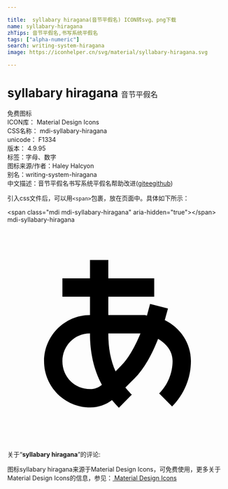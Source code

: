 ```yaml
---

title:  syllabary hiragana(音节平假名) ICON转svg、png下载
name: syllabary-hiragana
zhTips: 音节平假名,书写系统平假名
tags: ["alpha-numeric"]
search: writing-system-hiragana
image: https://iconhelper.cn/svg/material/syllabary-hiragana.svg

---
```


# syllabary hiragana  <small style="font-size: 60%;font-weight: 100">音节平假名</small>


<div class="detail-page">
<p>
<span><span class="badge-success badge">免费图标</span> </span>
<br/>
<span>
ICON库：
<span class="badge-secondary badge">Material Design Icons</span> 
</span>
<br/>
<span>
CSS名称：
<span class="badge-secondary badge">mdi-syllabary-hiragana</span> 
</span>
<br/>
<span>
unicode：
<span class="badge-secondary badge">F1334</span> 
<copy-btn content='F1334' btn-title=""></copy-btn>
<copy-btn :content='String.fromCodePoint(parseInt("F1334", 16))' btn-title="复制U"></copy-btn>
</span>
<br/>
<span>
版本：
<span class="badge-secondary badge">4.9.95</span> 
</span><br/><span>标签：<span class="badge-light badge"><router-link to="/tags/alpha-numeric.html">字母、数字</router-link></span></span>
<br/>
<span>图标来源/作者：<span class="badge-light badge">Haley Halcyon</span></span> 
<br/>
<span>别名：<span class="badge-light badge">writing-system-hiragana</span></span><br/><span class="zh-detail">中文描述：<span class="badge-primary badge">音节平假名</span><span class="badge-primary badge">书写系统平假名</span><span class="help-link"><span>帮助改进</span>(<a href="https://gitee.com/liuwave/icon-helper/edit/master/json/material/syllabary-hiragana.json" target="_blank" rel="noopener noreferrer">gitee</a><a href="https://github.com/liuwave/icon-helper/edit/master/json/material/syllabary-hiragana.json" target="_blank" rel="noopener noreferrer">github</a></span>)</span><br/>
</p>
</div>
<div class="alert alert-dark">
  <i class="mdi mdi-syllabary-hiragana mdi-48px"></i>
  <i class="mdi mdi-syllabary-hiragana mdi-36px"></i>
  <i class="mdi mdi-syllabary-hiragana mdi-24px"></i>
  <i class="mdi mdi-syllabary-hiragana mdi-18px"></i>
</div>
<div>
  <p>引入css文件后，可以用<code>&lt;span&gt;</code>包裹，放在页面中。具体如下所示：    
  </p>
  <div class="alert alert-primary" style="font-size: 14px">
    &lt;span class="mdi mdi-syllabary-hiragana" aria-hidden="true"&gt;&lt;/span&gt;
    <copy-btn content='<span class="mdi mdi-syllabary-hiragana" aria-hidden="true"></span>'></copy-btn>
  </div>
  <div class="alert alert-secondary">
    <i class="mdi mdi-syllabary-hiragana"
    style="font-size: 24px"
    aria-hidden="true"></i> mdi-syllabary-hiragana
    <copy-btn content="mdi-syllabary-hiragana" btn-title="复制图标名称"></copy-btn>
  </div>
</div>
<div id="svg" class="svg-wrap">
<svg xmlns="http://www.w3.org/2000/svg" viewBox="0 0 24 24"><path d="M9 4V6H6V8H9V10C6.25 10 4 12.27 4 15.03C4 17.8 6.26 20.06 9.03 20.06C9.89 20.06 10.72 19.77 11.4 19.26C11.63 19.54 11.88 19.82 12.15 20.09L13.56 18.67C13.3 18.42 13.07 18.15 12.86 17.89L13.86 16.89C14.93 15.82 15.78 14.23 16.42 12.59C17.31 13.11 18 13.9 18 15C18 16.32 17.47 17.6 16.54 18.54L17.95 19.95C19.26 18.64 20 16.86 20 15C20 13.04 18.82 11.36 17.15 10.55L17.5 9.29L15.55 8.78L15.21 10.05C15.13 10.05 15.06 10 14.97 10H11V8H16V6H11V4M11 12H14.5C13.94 13.37 13.19 14.72 12.44 15.47L11.79 16.13C11.25 14.93 11 13.59 11 12M9 12C9 14.07 9.41 15.94 10.3 17.59C9.94 17.89 9.5 18.06 9.03 18.06C7.33 18.06 6 16.73 6 15.03C6 13.34 7.32 12 9 12Z" /></svg>
</div>
<detail full-name='mdi-syllabary-hiragana'></detail>
<div class="icon-detail__container">
<p>关于“<b>syllabary hiragana</b>”的评论:</p>
</div>
<Vssue title="关于“syllabary hiragana”的评论" />    
<div><p>图标syllabary hiragana来源于Material Design Icons，可免费使用，更多关于 Material Design Icons的信息，参见：<a target="_blank" href="https://iconhelper.cn/material.html"> Material Design Icons</a>
</p></div>
